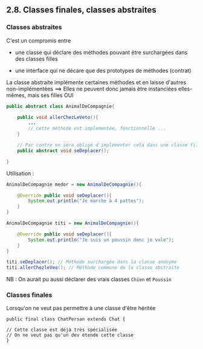 ## 2.8. Classes finales, classes abstraites

### Classes abstraites

C'est un compromis entre 
- une classe
qui déclare des méthodes pouvant être surchargées dans des classes filles

- une interface
qui ne décare que des prototypes de méthodes (contrat)

La classe abstraite implémente certaines méthodes et en laisse d'autres non-implémentées
==> Elles ne peuvent donc jamais être instanciées elles-mêmes, mais ses filles OUI

```java
public abstract class AnimalDeCompagnie{

    public void allerChezLeVeto(){
        ...
        // cette méthode est implementée, fonctionnelle ...
    }

    // Par contre on sera obligé d'implémenter cela dans une classe fille
    public abstract void seDeplacer();

}

```

Utilisation : 
```java
AnimalDeCompagnie medor = new AnimalDeCompagnie(){

    @Override public void seDeplacer(){
        System.out.println("Je marche à 4 pattes");
    }
}

AnimalDeCompagnie titi = new AnimalDeCompagnie(){

    @Override public void seDeplacer(){
        System.out.println("Je suis un poussin donc je vole");
    }
}

titi.seDeplacer(); // Méthode surchargée dans la classe anonyme
titi.allerChezleVeo(); // Méthode commune de la classe abstraite
```

NB : On aurait pu aussi déclarer des vrais classes ```Chien``` et ```Poussin```


### Classes finales

Lorsqu'on ne veut pas permettre à une classe d'être héritée



    public final class ChatPersan extends Chat {
    
    // Cette classe est déjà très spécialisée
    // On ne veut pas qu'un dev étende cette classe
    }
